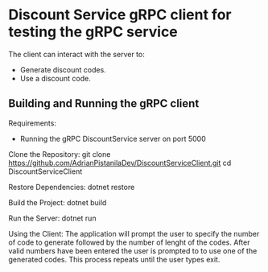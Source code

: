 # Discount Service gRPC client for testing the gRPC service

The client can interact with the server to:
- Generate discount codes.
- Use a discount code.

## Building and Running the gRPC client

Requirements:
- Running the gRPC DiscountService server on port 5000

Clone the Repository:
git clone https://github.com/AdrianPistanilaDev/DiscountServiceClient.git
cd DiscountServiceClient

Restore Dependencies:
dotnet restore

Build the Project:
dotnet build

Run the Server:
dotnet run

Using the Client:
The application will prompt the user to specify the number of code to generate followed by the number of lenght of the codes.
After valid numbers have been entered the user is prompted to to use one of the generated codes. This process repeats until the user types exit.
